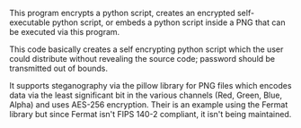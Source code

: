This program encrypts a python script, creates an encrypted self-executable python script, or embeds a python script inside a PNG that can be executed via this program.  

This code basically creates a self encrypting python script which the user could distribute without revealing the source code; password should be transmitted out of bounds.

It supports steganography via the pillow library for PNG files which encodes data via the least significant bit in the various channels (Red, Green, Blue, Alpha) and uses AES-256 encryption.  Their is an example using the Fermat library but since Fermat isn't FIPS 140-2 compliant, it isn't being maintained.


